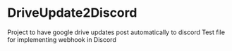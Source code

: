# DriveUpdate2Discord
Project to have google drive updates post automatically to discord
Test file for implementing webhook in Discord
